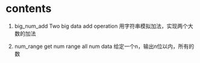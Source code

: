 # contents
1. big_num_add 
   Two big data add operation 
   用字符串模拟加法，实现两个大数的加法

2. num_range
   get num range all num data
   给定一个n，输出n位以内，所有的数
